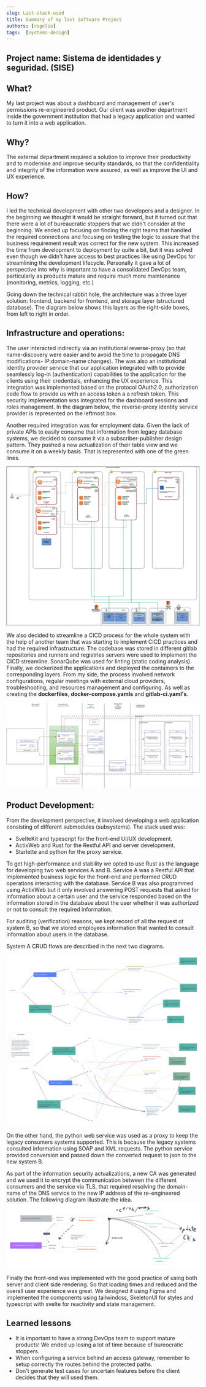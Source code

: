 ```yaml
---
slug: Last-stack-used
title: Summary of my last Software Project
authors: [rogelio]
tags:  [systems-design]
---
```


## Project name: Sistema de identidades y seguridad. (SISE)

## What?
My last project was about a dashboard and management of user's permissions re-engineered product. Our client was another department inside the government institution that had a legacy application and wanted to turn it into a web application.

## Why?
The external department required a solution to improve their productivity and to modernise and improve security standards, so that the confidentiality and integrity of the information were assured, as well as improve the UI and UX experience.

## How?
I led the technical development with other two developers and a designer. In the beginning we thought it would be straight forward, but it turned out that there were a lot of bureaucratic stoppers that we didn't consider at the beginning. We ended up focusing on finding the right teams that handled the required connections and focusing on testing the logic to assure that the business requirement result was correct for the new system. This increased the time from development to deployment by quite a bit, but it was solved even though we didn't have access to best practices like using DevOps for streamlining the development lifecycle. Personally it gave a lot of perspective into why is important to have a consolidated DevOps team, particularly as products mature and require much more maintenance (monitoring, metrics, logging, etc.)

Going down the technical rabbit hole, the architecture was a three layer solution: frontend, backend for frontend, and storage layer (structured database). The diagram below shows this layers as the right-side boxes, from left to right in order.

## Infrastructure and operations:

The user interacted indirectly via an institutional reverse-proxy (so that name-discovery were easier and to avoid the time to propagate DNS modifications- IP:domain-name changes). The was also an institutional identity provider service that our application integrated with to provide seamlessly log-in (authentication) capabilities to the application for the clients using their credentials, enhancing the UX experience. This integration was implemented based on the protocol OAuth2.0, authorization code flow to provide us with an access token a a refresh token. This security implementation was integrated for the dashboard sessions and roles management. In the diagram below, the reverse-proxy identity service provider is represented on the leftmost box.

Another required integration was for employment data. Given the lack of private APIs to easily consume that information from legacy database systems, we decided to consume it via a subscriber-publisher design pattern. They pushed a new actualization of their table view and we consume it on a weekly basis. That is represented with one of the green lines.

![Architecture](./sise-architecture.png)

We also decided to streamline a CICD process for the whole system with the help of another team that was starting to implement CICD practices and had the required infrastructure. The codebase was stored in different gitlab repositories and runners and registries servers were used to implement the CICD streamline. SonarQube was used for linting (static coding analysis). Finally, we dockerized the applications and deployed the containers to the corresponding layers. From my side, the process involved network configurations, regular meetings with external cloud providers, troubleshooting, and resources management and configuring. As well as creating the **dockerfiles**, **docker-compose.yamls** and **gitlab-ci.yaml's**. 

![CICD](./SISE_CI-CD.drawio.png)

## Product Development:
From the development perspective, it involved developing a web application consisting of different submodules (subsystems). The stack used was:

+ SvelteKit and typescript for the front-end UI/UX development.
+ ActixWeb and Rust for the Restful API and server development.
+ Starlette and python for the proxy service.

To get high-performance and stability we opted to use Rust as the language for developing two web services A and B. Service A was a Restful API that implemented business logic for the front-end and performed CRUD operations interacting with the database. Service B was also programmed using ActixWeb but it only involved answering POST requests that asked for information about a certain user and the service responded based on the information stored in the database about the user whether it was authorized or not to consult the required information.

For auditing (verification) reasons, we kept record of all the request ot system B, so that we stored employees information that wanted to consult information about users in the database. 

System A CRUD flows are described in the next two diagrams.

![ppee](./ppee-flow.png)
![usuario-autorizado](./usuario-autorizado-flow.png)

On the other hand, the python web service was used as a proxy to keep the legacy consumers systems supported. This is because the legacy systems consulted information using SOAP and XML requests. The python service provided conversion and passed down the converted request to json to the new system B.

As part of the information security actualizations, a new CA was generated and we used it to encrypt the communication between the different consumers and the service via TLS, that required resolving the domain-name of the DNS service to the new IP address of the re-engineered solution. The following diagram illustrate the idea.
![rebinding](webservice-rebinding.png)

Finally the front-end was implemented with the good practice of using both server and client side rendering. So that loading times and reduced and the overall user experience was great. We designed it using Figma and implemented the components using tailwindcss, SkeletonUI for styles and typescript with svelte for reactivity and state management.

## Learned lessons
+ It is important to have a strong DevOps team to support mature products! We ended up losing a lot of time because of bureocratic stoppers.
+ When configuring a service behind an access gateway, remember to setup correctly the routes behind the protected paths.
+ Don't generate test cases for uncertain features before the client decides that they will used them.
